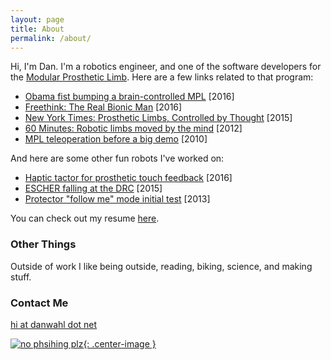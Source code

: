 ```yaml
---
layout: page
title: About
permalink: /about/
---
```


Hi, I'm Dan. I'm a robotics engineer, and one of the software developers for the [Modular Prosthetic Limb](http://www.jhuapl.edu/prosthetics/scientists/mpl.asp). Here are a few links related to that program:

-   [Obama fist bumping a brain-controlled MPL](http://www.nbcnews.com/video/watch-obama-fist-bump-a-robotic-arm-powered-by-a-brain-chip-785470531610) [2016]
-   [Freethink: The Real Bionic Man](https://vimeo.com/180657845) [2016]
-   [New York Times: Prosthetic Limbs, Controlled by Thought](http://www.nytimes.com/2015/05/21/technology/a-bionic-approach-to-prosthetics-controlled-by-thought.html) [2015]
-   [60 Minutes: Robotic limbs moved by the mind](https://www.youtube.com/watch?v=Z3a5u6djGnE) [2012]
-   [MPL teleoperation before a big demo](https://www.youtube.com/watch?v=-CQbfCDqtJY) [2010]

And here are some other fun robots I've worked on:

-   [Haptic tactor for prosthetic touch feedback](https://www.youtube.com/watch?v=genr9mGC9NQ) [2016]
-   [ESCHER falling at the DRC](https://www.youtube.com/watch?v=g0TaYhjpOfo&t=0m22s) [2015]
-   [Protector "follow me" mode initial test](https://www.youtube.com/watch?v=DekTC6luAhA) [2013]

You can check out my resume [here](<{{ site.baseurl }}/assets/about/drwahl-resume.pdf>).

### Other Things

Outside of work I like being outside, reading, biking, science, and making stuff.

### Contact Me

[hi at danwahl dot net](mailto:hi@danwahl.net)

[![no phsihing plz](<{{ site.baseurl }}/assets/about/ssr-win.jpg> "no phsihing plz"){: .center-image }](<{{ site.baseurl }}/assets/about/ssr-win.jpg>)
